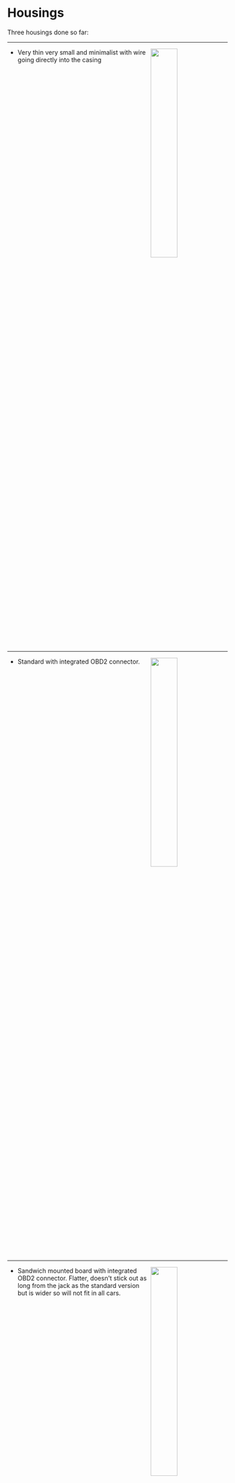 # Housings

Three housings done so far:

<hr>
<img src=https://user-images.githubusercontent.com/32169384/138956907-5b824772-4a7d-4e6e-83ae-9dbffd630f16.jpg width=35% align=right>  
  
- Very thin very small and minimalist with wire going directly into the casing
<br clear=all>
<hr>
  
<img src=https://user-images.githubusercontent.com/32169384/142175879-03e20653-0231-47e1-94f6-b4317e00aabb.jpg width=35% align=right>  

- Standard with integrated OBD2 connector. 
  
<br clear=all>
<hr>

<img src=https://user-images.githubusercontent.com/32169384/143077864-54e38de2-3b4a-4f49-bef5-e98d03e61bf6.jpg  width=35% align=right>  

- Sandwich mounted board with integrated OBD2 connector. Flatter, doesn't stick out as long from the jack as the standard version but is wider so will not fit in all cars.  
  
<br clear=all>
<hr>



## Standard
  
![IMG_20230101_144314](https://user-images.githubusercontent.com/32169384/210176532-8d54fdb8-3f13-40ab-a625-1747000f7ba4.jpg)
  
M2 screws and inserts  
  
![IMG_20230101_163405](https://user-images.githubusercontent.com/32169384/210176536-505c07d2-8870-4163-a1d2-327c2da3038a.jpg) 

![IMG_20221231_231028](https://user-images.githubusercontent.com/32169384/210156654-61d12e8b-7d08-4b2b-87bc-609340bda82a.jpg)

![IMG_20221231_230941](https://user-images.githubusercontent.com/32169384/210156655-14b1d871-1d6b-48fd-9cf7-27f492be7083.jpg)

## Sandwich mounted board
 
<img src=https://user-images.githubusercontent.com/32169384/143077864-54e38de2-3b4a-4f49-bef5-e98d03e61bf6.jpg>

## Add a beeper?  
 
![IMG_20211121_112251](https://user-images.githubusercontent.com/32169384/144240512-132497fa-c2ef-4080-86c8-e45fe76d6463.jpg)

  
# Minimalist small and flat

![small-housing(1)](https://user-images.githubusercontent.com/32169384/138956907-5b824772-4a7d-4e6e-83ae-9dbffd630f16.jpg)

![small-housing(3)](https://user-images.githubusercontent.com/32169384/138956928-8b44a92c-3336-4f66-8bfb-3b2ae9432360.jpg)

![small-housing(2)](https://user-images.githubusercontent.com/32169384/138956945-97b0403a-e5a8-471f-bc6c-01ba239a281d.jpg)
